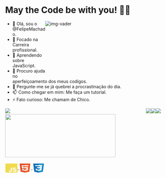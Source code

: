<div><h1> May the Code be with you! 🚀✨</h1> </div>


  <img align="right" alt="img-vader" height="185px" width="374px" src="https://media.discordapp.net/attachments/780448940709117974/878389548659400834/tenor.gif">

- 👋 Olá, sou o @FelipeMachado.
- 🔭 Focado na Carreira profissional.
- 🌱 Aprendendo sobre JavaScript.
- 🤔 Procuro ajuda no aperfeiçoamento dos meus codígos.
- 💬 Pergunte-me se já quebrei a procrastinação do dia.
- 📫 Como chegar em mim: Me faça um tutorial.
- ⚡ Fato curioso: Me chamam de Chico.


<a href="https://www.youtube.com/channel/UC_-uuuZbY0AAt9CViNzvc-Q" target="_blank"><img align="right" src="https://img.shields.io/badge/YouTube-FF0000?style=for-the-badge&logo=youtube&logoColor=white" target="_blank"></a>
<a  href="https://instagram.com/rafaballerini" target="_blank"><img align="right" src="https://img.shields.io/badge/-Instagram-%23E4405F?style=for-the-badge&logo=instagram&logoColor=white" target="_blank"></a>
<a href="https://discord.gg/pDbY76q8Qf" target="_blank"><img align="right" src="https://img.shields.io/badge/Discord-7289DA?style=for-the-badge&logo=discord&logoColor=white" target="_blank"></a> 




<div style="display: flex">
  <a href="https://github.com/FelipeMachado359">
  <img height="140em" src="https://github-readme-stats.vercel.app/api?username=FelipeMachado359&show_icons=true&theme=chartreuse-dark&include_all_commits=true&count_private=true&hide_border=true"/>
    <br>
  <img height="140em" width="357px" src="https://github-readme-stats.vercel.app/api/top-langs/?username=FelipeMachado359&layout=compact&langs_count=7&theme=chartreuse-dark&hide_border=true"/>
 
   
</div>
  
<div style= "display: inline_block"><br>
  <img align="center" alt="img-Js" height="30" width="40" src="https://raw.githubusercontent.com/devicons/devicon/master/icons/javascript/javascript-plain.svg">
  <img align="center" alt="img-HTML" height="30" width="40" src="https://raw.githubusercontent.com/devicons/devicon/master/icons/html5/html5-original.svg">
  <img align="center" alt="img-CSS" height="30" width="40" src="https://raw.githubusercontent.com/devicons/devicon/master/icons/css3/css3-original.svg">
</div>


  
